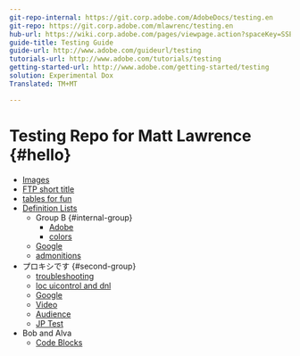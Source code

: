 ```yaml
---
git-repo-internal: https://git.corp.adobe.com/AdobeDocs/testing.en
git-repo: https://git.corp.adobe.com/mlawrenc/testing.en
hub-url: https://wiki.corp.adobe.com/pages/viewpage.action?spaceKey=SSE&title=Self+Service+Excellence+%28SSE%29+for+Digital+Experience
guide-title: Testing Guide
guide-url: http://www.adobe.com/guideurl/testing
tutorials-url: http://www.adobe.com/tutorials/testing
getting-started-url: http://www.adobe.com/getting-started/testing
solution: Experimental Dox
Translated: TM+MT

---
```


# Testing Repo for Matt Lawrence {#hello}

* [Images](images.md)
* [FTP short title](ftp.md)
* [tables for fun](tables.md)
* [Definition Lists](definition.md)
   * Group B {#internal-group}
      * [Adobe](https://www.adobe.com)
      * [colors](color.md)
   * [Google](https://www.google.com)
   * [admonitions](admonition.md)
* プロキシです {#second-group}
   * [troubleshooting](troubleshooting.md)
   * [loc uicontrol and dnl](locdnl.md)
   * [Google](https://www.google.com)
   * [Video](videos.md)
   * [Audience](audience-lab-faq.md)
   * [JP Test](jptest.md)
* Bob and Alva
   * [Code Blocks](code-block.md)
